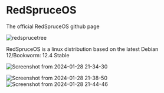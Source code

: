 # RedSpruceOS
The official RedSpruceOS github page

![redsprucetree](https://github.com/citizen321/RedSpruceOS/assets/104372746/4debbd47-1785-473b-ae78-a3c520de2df9)

RedSpruceOS is a linux distribution based on the latest Debian 12/Bookworm: 12.4 Stable


![Screenshot from 2024-01-28 21-34-30](https://github.com/citizen321/RedSpruceOS/assets/157895010/7e31c279-7c09-4844-b605-ee8f7a8f05c5)

![Screenshot from 2024-01-28 21-38-50](https://github.com/citizen321/RedSpruceOS/assets/157895010/72a1a712-58e5-48ef-a501-588137c92515)
![Screenshot from 2024-01-28 21-44-46](https://github.com/citizen321/RedSpruceOS/assets/157895010/a7b22f25-1173-4f11-a178-8892a9830a07)
